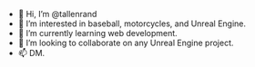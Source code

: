 - 👋 Hi, I’m @tallenrand
- 👀 I’m interested in baseball, motorcycles, and Unreal Engine.
- 🌱 I’m currently learning web development.
- 💞️ I’m looking to collaborate on any Unreal Engine project.
- 📫 DM.

<!---
tallenrand/tallenrand is a ✨ special ✨ repository because its `README.md` (this file) appears on your GitHub profile.
You can click the Preview link to take a look at your changes.
--->
